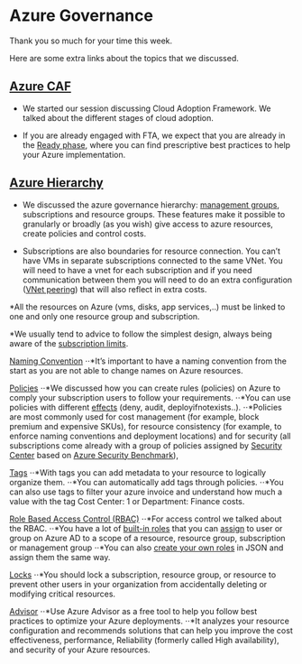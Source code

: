 # Azure Governance

Thank you so much for your time this week.

Here are some extra links about the topics that we discussed.

## [Azure CAF](https://aka.ms/caf) 

*	We started our session discussing Cloud Adoption Framework. We talked about the different stages of cloud adoption. 

*	If you are already engaged with FTA, we expect that you are already in the [Ready phase](https://docs.microsoft.com/en-us/azure/cloud-adoption-framework/ready/enterprise-scale/design-guidelines), where you can find prescriptive best practices to help your Azure implementation.

## [Azure Hierarchy](https://docs.microsoft.com/en-us/azure/cloud-adoption-framework/decision-guides/subscriptions/) 
*	We discussed the azure governance hierarchy: [management groups](https://docs.microsoft.com/en-us/azure/governance/management-groups/overview), subscriptions and resource groups. These features make it possible to granularly or broadly (as you wish) give access to azure resources, create policies and control costs. 

*	Subscriptions are also boundaries for resource connection. You can’t have VMs in separate subscriptions connected to the same VNet. You will need to have a vnet for each subscription and if you need communication between them you will need to do an extra configuration ([VNet peering](https://docs.microsoft.com/en-us/azure/virtual-network/virtual-network-peering-overview)) that will also reflect in extra costs.

*All the resources on Azure (vms, disks, app services,..) must be linked to one and only one resource group and subscription.

*We usually tend to advice to follow the simplest design, always being aware of the [subscription limits](https://docs.microsoft.com/en-us/azure/azure-resource-manager/management/azure-subscription-service-limits). 

[Naming Convention](https://docs.microsoft.com/en-us/azure/cloud-adoption-framework/ready/azure-best-practices/resource-naming)
⋅⋅*It’s important to have a naming convention from the start as you are not able to change names on Azure resources.

[Policies](https://docs.microsoft.com/en-us/azure/governance/policy/overview)
⋅⋅*We discussed how you can create rules (policies) on Azure to comply your subscription users to follow your requirements. 
⋅⋅*You can use policies with different [effects](https://docs.microsoft.com/en-us/azure/governance/policy/concepts/effects) (deny, audit, deployifnotexists..).
⋅⋅*Policies are most commonly used for cost management (for example, block premium and expensive SKUs), for resource consistency (for example, to enforce naming conventions and deployment locations) and for security (all subscriptions come already with a group of policies assigned by [Security Center](https://docs.microsoft.com/en-us/azure/security-center/security-center-introduction) based on [Azure Security Benchmark](https://docs.microsoft.com/en-us/azure/security-center/recommendations-reference)), 

[Tags](https://docs.microsoft.com/en-us/azure/azure-resource-manager/management/tag-resources?tabs=json)
⋅⋅*With tags you can add metadata to your resource to logically organize them.
⋅⋅*You can automatically add tags through policies. 
⋅⋅*You can also use tags to filter your azure invoice and understand how much a value with the tag Cost Center: 1 or Department: Finance costs. 


[Role Based Access Control (RBAC)](https://docs.microsoft.com/en-us/azure/role-based-access-control/overview)
⋅⋅*For access control we talked about the RBAC.
⋅⋅*You have a lot of [built-in roles](https://docs.microsoft.com/en-us/azure/role-based-access-control/built-in-roles) that you can [assign](https://docs.microsoft.com/en-us/azure/role-based-access-control/role-assignments-portal?tabs=current) to user or group on Azure AD to a scope of a resource, resource group, subscription or management group
⋅⋅*You can also [create your own roles](https://docs.microsoft.com/en-us/azure/role-based-access-control/custom-roles) in JSON and assign them the same way.

[Locks](https://docs.microsoft.com/en-us/azure/azure-resource-manager/management/lock-resources?tabs=json)
⋅⋅*You should lock a subscription, resource group, or resource to prevent other users in your organization from accidentally deleting or modifying critical resources.

[Advisor](https://docs.microsoft.com/en-us/azure/advisor/advisor-overview)
⋅⋅*Use Azure Advisor as a free tool to help you follow best practices to optimize your Azure deployments. 
⋅⋅*It analyzes your resource configuration and recommends solutions that can help you improve the cost effectiveness, performance, Reliability (formerly called High availability), and security of your Azure resources.

